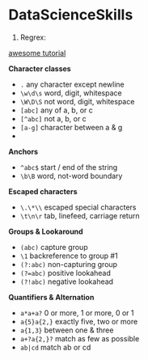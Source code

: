 # DataScienceSkills

1. Regrex:

[awesome tutorial](https://regexone.com/)

**Character classes**

- `.`	any character except newline
- `\w\d\s`	word, digit, whitespace
- `\W\D\S`	not word, digit, whitespace
- `[abc]`	any of a, b, or c
- `[^abc]`	not a, b, or c
- `[a-g]`	character between a & g
-
**Anchors**

- `^abc$`	start / end of the string
- `\b\B`	word, not-word boundary

**Escaped characters**

- `\.\*\\`	escaped special characters
- `\t\n\r`	tab, linefeed, carriage return

**Groups & Lookaround**

- `(abc)`	capture group
- `\1`	backreference to group #1
- `(?:abc)`	non-capturing group
- `(?=abc)`	positive lookahead
- `(?!abc)`	negative lookahead

**Quantifiers & Alternation**

- `a*a+a?`	0 or more, 1 or more, 0 or 1
- `a{5}a{2,}`	exactly five, two or more
- `a{1,3}`	between one & three
- `a+?a{2,}?`	match as few as possible
- `ab|cd`	match ab or cd
